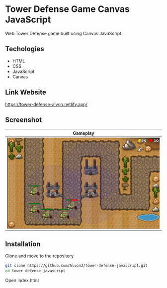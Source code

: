 # Tower Defense Game Canvas JavaScript

Web Tower Defense game built using Canvas JavaScript.

## Techologies

- HTML
- CSS
- JavaScript
- Canvas

## Link Website

https://tower-defense-alvon.netlify.app/

## Screenshot

| Gameplay                           |
| ---------------------------------- |
| ![gameplay](images/screenshot.png) |

## Installation

Clone and move to the repository

```bash
git clone https://github.com/AlvonJ/tower-defense-javascript.git
cd tower-defense-javascript
```

Open index.html
